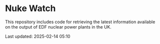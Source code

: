 # Nuke Watch

This repository includes code for retrieving the latest information available on the output of EDF nuclear power plants in the UK.

Last updated: 2025-02-14 05:10